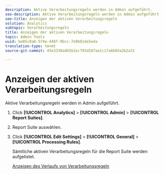 ```yaml
---
description: Aktive Verarbeitungsregeln werden in Admin aufgeführt.
seo-description: Aktive Verarbeitungsregeln werden in Admin aufgeführt.
seo-title: Anzeigen der aktiven Verarbeitungsregeln
solution: Analytics
subtopic: Verarbeitungsregeln
title: Anzeigen der aktiven Verarbeitungsregeln
topic: Admin Tools
uuid: be85c0a8-574e-448f-9bcc-7e9b81de5e4a
translation-type: tm+mt
source-git-commit: 45e3330adb562ec795d287ae1c1fa6b03a2b2a31

---
```



# Anzeigen der aktiven Verarbeitungsregeln

Aktive Verarbeitungsregeln werden in Admin aufgeführt.

1. Click **[!UICONTROL Analytics]** &gt; **[!UICONTROL Admin]** &gt; **[!UICONTROL Report Suites]**.
1. Report Suite auswählen.
1. Click **[!UICONTROL Edit Settings]** &gt; **[!UICONTROL General]** &gt; **[!UICONTROL Processing Rules]**.

    Sämtliche aktiven Verarbeitungsregeln für die Report Suite werden aufgelistet.

   [Anzeigen des Verlaufs von Verarbeitungsregeln](/help/admin/admin/c-processing-rules/c-processing-rules-configuration/t-processing-rule-view-history.md)
